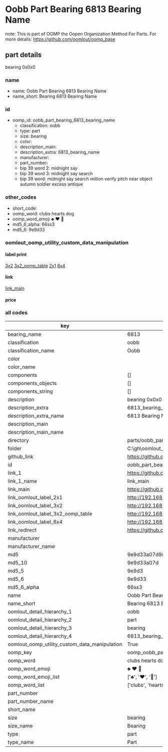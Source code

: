 # Oobb Part Bearing 6813 Bearing Name  

note: This is part of OOMP the Oopen Organization Method For Parts. For more details: https://github.com/oomlout/oomp_base

##  part details
  



bearing 0x0x0



### name
* name: Oobb Part Bearing 6813 Bearing Name
* name_short: Bearing 6813 Bearing Name
### id
* oomp_id: oobb_part_bearing_6813_bearing_name
  * classification: oobb
  * type: part
  * size: bearing
  * color: 
  * description_main: 
  * description_extra: 6813_bearing_name
  * manufacturer: 
  * part_number: 
  * bip 39 word 2: midnight say
  * bip 39 word 3: midnight say search
  * bip 39 word: midnight say search million verify pitch near object autumn soldier excess antique

### other_codes
* short_code: 
* oomp_word: clubs hearts dog
* oomp_word_emoji :clubs: :hearts: :dog:
* md5_6_alpha: 66ss3
* md5_6: 9e9d33






### oomlout_oomp_utility_custom_data_manipulation
#### label print
[3x2](http://192.168.1.245:1112/?label=oomp%2066ss3)
[3x2_oomp_table](http://192.168.1.108:1112/?label=oomp%2066ss3)
[2x1](http://192.168.1.242:1112/?label=oomp%2066ss3)
[6x4](http://192.168.1.55:1112/?label=oomp%2066ss3)    

#### link

[link_main](https://github.com/oomlout/oomlout_oobb_version_4_generated_parts/tree/main/navigation_oomp/oobb/part/bearing//6813_bearing_name/part)                              

#### price







### all codes 
| key | value |  
| --- | --- |  
| bearing_name | 6813 |  
| classification | oobb |  
| classification_name | Oobb |  
| color |  |  
| color_name |  |  
| components | [] |  
| components_objects | [] |  
| components_string | [] |  
| description | bearing 0x0x0 |  
| description_extra | 6813_bearing_name |  
| description_extra_name | 6813 Bearing Name |  
| description_main |  |  
| description_main_name |  |  
| directory | parts/oobb_part_bearing_6813_bearing_name |  
| folder | C:\gh\oomlout_oobb_version_4_generated_parts\parts\oobb_part_bearing_6813_bearing_name |  
| github_link | https://github.com/oomlout/oomlout_oomp_part_src/tree/main/parts/oobb_part_bearing_6813_bearing_name |  
| id | oobb_part_bearing_6813_bearing_name |  
| link_1 | https://github.com/oomlout/oomlout_oobb_version_4_generated_parts/tree/main/navigation_oomp/oobb/part/bearing//6813_bearing_name/part |  
| link_1_name | link_main |  
| link_main | https://github.com/oomlout/oomlout_oobb_version_4_generated_parts/tree/main/navigation_oomp/oobb/part/bearing//6813_bearing_name/part |  
| link_oomlout_label_2x1 | http://192.168.1.242:1112/?label=oomp%2066ss3 |  
| link_oomlout_label_3x2 | http://192.168.1.245:1112/?label=oomp%2066ss3 |  
| link_oomlout_label_3x2_oomp_table | http://192.168.1.108:1112/?label=oomp%2066ss3 |  
| link_oomlout_label_6x4 | http://192.168.1.55:1112/?label=oomp%2066ss3 |  
| link_redirect | https://github.com/oomlout/oomlout_oobb_version_4_generated_parts/tree/main/parts/hardware_bearing_6813 |  
| manufacturer |  |  
| manufacturer_name |  |  
| md5 | 9e9d33a07d981272967958cb842ffc63 |  
| md5_10 | 9e9d33a07d |  
| md5_5 | 9e9d3 |  
| md5_6 | 9e9d33 |  
| md5_6_alpha | 66ss3 |  
| name | Oobb Part Bearing 6813 Bearing Name |  
| name_short | Bearing 6813 Bearing Name |  
| oomlout_detail_hierarchy_1 | oobb |  
| oomlout_detail_hierarchy_2 | part |  
| oomlout_detail_hierarchy_3 | bearing |  
| oomlout_detail_hierarchy_4 | 6813_bearing_name |  
| oomlout_oomp_utility_custom_data_manipulation | True |  
| oomp_key | oomp_oobb_part_bearing_6813_bearing_name |  
| oomp_word | clubs hearts dog |  
| oomp_word_emoji | :clubs: :hearts: :dog: |  
| oomp_word_emoji_list | [':clubs:', ':hearts:', ':dog:'] |  
| oomp_word_list | ['clubs', 'hearts', 'dog'] |  
| part_number |  |  
| part_number_name |  |  
| short_name |  |  
| size | bearing |  
| size_name | Bearing |  
| type | part |  
| type_name | Part |  
